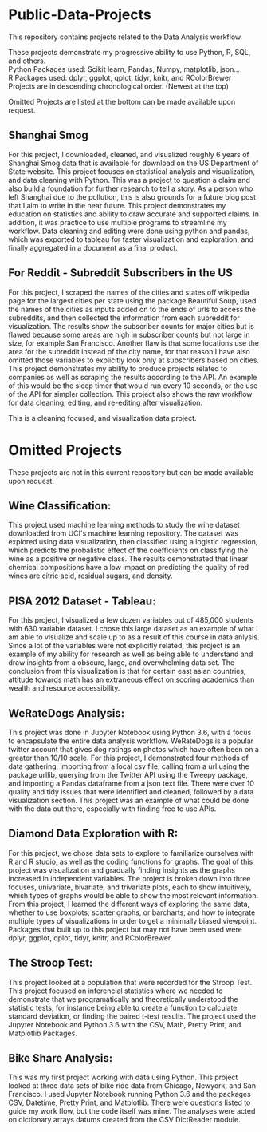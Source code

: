 # Public-Data-Projects
This repository contains projects related to the Data Analysis workflow.     

These projects demonstrate my progressive ability to use Python, R, SQL, and others.    
Python Packages used: Scikit learn, Pandas, Numpy, matplotlib, json...    
R Packages used: dplyr, ggplot, qplot, tidyr, knitr, and RColorBrewer    
Projects are in descending chronological order. (Newest at the top)    

Omitted Projects are listed at the bottom can be made available upon request. 

## Shanghai Smog
For this project, I downloaded, cleaned, and visualized roughly 6 years of Shanghai Smog data that is available for download on the US Department of State website. This project focuses on statistical analysis and visualization, and data cleaning with Python. This was a project to question a claim and also build a foundation for further research to tell a story. As a person who left Shanghai due to the pollution, this is also grounds for a future blog post that I aim to write in the near future. This project demonstrates my education on statistics and ability to draw accurate and supported claims. In addition, it was practice to use multiple programs to streamline my workflow. Data cleaning and editing were done using python and pandas, which was exported to tableau for faster visualization and exploration, and finally aggregated in a document as a final product.


## For Reddit - Subreddit Subscribers in the US
For this project, I scraped the names of the cities and states off wikipedia page for the largest cities per state using the package Beautiful Soup, used the names of the cities as inputs added on to the ends of urls to access the subreddits, and then collected the information from each subreddit for visualization. The results show the subscriber counts for major cities but is flawed because some areas are high in subscriber counts but not large in size, for example San Francisco. Another flaw is that some locations use the area for the subreddit instead of the city name, for that reason I have also omitted those variables to explicitly look only at subscribers based on cities. This project demonstrates my ability to produce projects related to companies as well as scraping the results according to the API. An example of this would be the sleep timer that would run every 10 seconds, or the use of the API for simpler collection. This project also shows the raw workflow for data cleaning, editing, and re-editing after visualization.

This is a cleaning focused, and visualization data project.

# Omitted Projects
These projects are not in this current repository but can be made available upon request.

## Wine Classification:
This project used machine learning methods to study the wine dataset downloaded from UCI's machine learning repository. The dataset was explored using data visualization, then classified using a logistic regression, which predicts the probalistic effect of the coefficients on classifying the wine as a positive or negative class. The results demonstrated that linear chemical compositions have a low impact on predicting the quality of red wines are citric acid, residual sugars, and density.

## PISA 2012 Dataset - Tableau:
For this project, I visualized a few dozen variables out of 485,000 students with 630 variable dataset. I chose this large dataset as an example of what I am able to visualize and scale up to as a result of this course in data anlysis. Since a lot of the variables were not explicitly related, this project is an example of my ability for research as well as being able to understand and draw insights from a obscure, large, and overwhelming data set. The conclusion from this visualization is that for certain east asian countries, attitude towards math has an extraneous effect on scoring academics than wealth and resource accessibility.

## WeRateDogs Analysis:
This project was done in Jupyter Notebook using Python 3.6, with a focus to encapsulate the entire data analysis workflow. WeRateDogs is a popular twitter account that gives dog ratings on photos which have often been on a greater than 10/10 scale. For this project, I demonstrated four methods of data gathering, importing from a local csv file, calling from a url using the package urllib, querying from the Twitter API using the Tweepy package, and importing a Pandas dataframe from a json text file. There were over 10 quality and tidy issues that were identified and cleaned, followed by a data visualization section. This project was an example of what could be done with the data out there, especially with finding free to use APIs.

## Diamond Data Exploration with R:
For this project, we chose data sets to explore to familiarize ourselves with R and R studio, as well as the coding functions for graphs. The goal of this project was visualization and gradually finding insights as the graphs increased in independent variables. The project is broken down into three focuses, univariate, bivariate, and trivariate plots, each to show intuitively, which types of graphs would be able to show the most relevant information. From this project, I learned the different ways of exploring the same data, whether to use boxplots, scatter graphs, or barcharts, and how to integrate multiple types of visualizations in order to get a minimally biased viewpoint. Packages that built up to this project but may not have been used were dplyr, ggplot, qplot, tidyr, knitr, and RColorBrewer.

## The Stroop Test:
This project looked at a population that were recorded for the Stroop Test. This project focused on inferencial statistics where we needed to demonstrate that we programatically and theoretically understood the statistic tests, for instance being able to create a function to calculate standard deviation, or finding the paired t-test results. The project used the Jupyter Notebook and Python 3.6 with the CSV, Math, Pretty Print, and Matplotlib Packages.

## Bike Share Analysis:
This was my first project working with data using Python. This project looked at three data sets of bike ride data from Chicago, Newyork, and San Francisco. I used Jupyter Notebook running Python 3.6 and the packages CSV, Datetime, Pretty Print, and Matplotlib. There were questions listed to guide my work flow, but the code itself was mine. The analyses were acted on dictionary arrays datums created from the CSV DictReader module.
